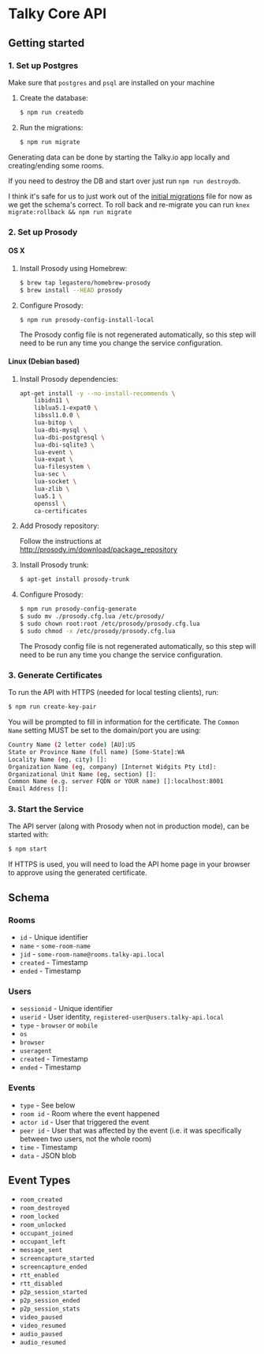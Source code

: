 # Talky Core API

## Getting started

### 1. Set up Postgres

Make sure that `postgres` and `psql` are installed on your machine

1. Create the database:

    ```sh
    $ npm run createdb
    ```

2. Run the migrations:

    ```sh
    $ npm run migrate
    ```

Generating data can be done by starting the Talky.io app locally and creating/ending some rooms.

If you need to destroy the DB and start over just run `npm run destroydb`.

I think it's safe for us to just work out of the [initial migrations]('./migrations/20170614103301_initial.js') file for now as we get the schema's correct.  To roll back and re-migrate you can run `knex migrate:rollback && npm run migrate`


### 2. Set up Prosody

#### OS X

1. Install Prosody using Homebrew:

    ```sh
    $ brew tap legastero/homebrew-prosody
    $ brew install --HEAD prosody
    ```

2. Configure Prosody:

    ```sh
    $ npm run prosody-config-install-local
    ```
    
    The Prosody config file is not regenerated automatically, so this step will need to be run any time you change the service configuration.

#### Linux (Debian based)

1. Install Prosody dependencies:

    ```sh
    apt-get install -y --no-install-recommends \
        libidn11 \
        liblua5.1-expat0 \
        libssl1.0.0 \
        lua-bitop \
        lua-dbi-mysql \
        lua-dbi-postgresql \
        lua-dbi-sqlite3 \
        lua-event \
        lua-expat \
        lua-filesystem \
        lua-sec \
        lua-socket \
        lua-zlib \
        lua5.1 \
        openssl \
        ca-certificates
    ```

2. Add Prosody repository:

    Follow the instructions at http://prosody.im/download/package_repository

3. Install Prosody trunk:

    ```sh
    $ apt-get install prosody-trunk
    ```

4. Configure Prosody:

    ```sh
    $ npm run prosody-config-generate
    $ sudo mv ./prosody.cfg.lua /etc/prosody/
    $ sudo chown root:root /etc/prosody/prosody.cfg.lua
    $ sudo chmod -x /etc/prosody/prosody.cfg.lua
    ```

    The Prosody config file is not regenerated automatically, so this step will need to be run any time you change the service configuration.

### 3. Generate Certificates

To run the API with HTTPS (needed for local testing clients), run:

```sh
$ npm run create-key-pair 
```

You will be prompted to fill in information for the certificate. The `Common Name` setting MUST be set to the domain/port you are using:

```sh
Country Name (2 letter code) [AU]:US
State or Province Name (full name) [Some-State]:WA 
Locality Name (eg, city) []:
Organization Name (eg, company) [Internet Widgits Pty Ltd]:
Organizational Unit Name (eg, section) []:
Common Name (e.g. server FQDN or YOUR name) []:localhost:8001
Email Address []:
```

### 3. Start the Service

The API server (along with Prosody when not in production mode), can be started with:

```sh
$ npm start
```

If HTTPS is used, you will need to load the API home page in your browser to approve using the generated certificate.

## Schema

### Rooms
- `id` - Unique identifier
- `name` - `some-room-name`
- `jid` - `some-room-name@rooms.talky-api.local`
- `created` - Timestamp
- `ended` - Timestamp

### Users
- `sessionid` - Unique identifier
- `userid` - User identity, `registered-user@users.talky-api.local`
- `type` - `browser` or `mobile`
- `os`
- `browser`
- `useragent`
- `created` - Timestamp
- `ended` - Timestamp

### Events
- `type` - See below
- `room id` - Room where the event happened
- `actor id` - User that triggered the event
- `peer id` - User that was affected by the event (i.e. it was specifically between two users, not the whole room)
- `time` - Timestamp
- `data` - JSON blob

## Event Types

- `room_created`
- `room_destroyed`
- `room_locked`
- `room_unlocked`
- `occupant_joined`
- `occupant_left`
- `message_sent`
- `screencapture_started`
- `screencapture_ended`
- `rtt_enabled`
- `rtt_disabled`
- `p2p_session_started`
- `p2p_session_ended`
- `p2p_session_stats`
- `video_paused`
- `video_resumed`
- `audio_paused`
- `audio_resumed`
